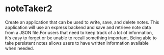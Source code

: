 # noteTaker2
Create an application that can be used to write, save, and delete notes. This application will use an express backend and save and retrieve note data from a JSON file.For users that need to keep track of a lot of information, it's easy to forget or be unable to recall something important. Being able to take persistent notes allows users to have written information available when needed.
